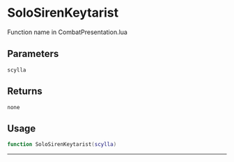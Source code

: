 # SoloSirenKeytarist
Function name in CombatPresentation.lua
## Parameters
`scylla`
## Returns
`none`
## Usage
```lua
function SoloSirenKeytarist(scylla)
```
---

